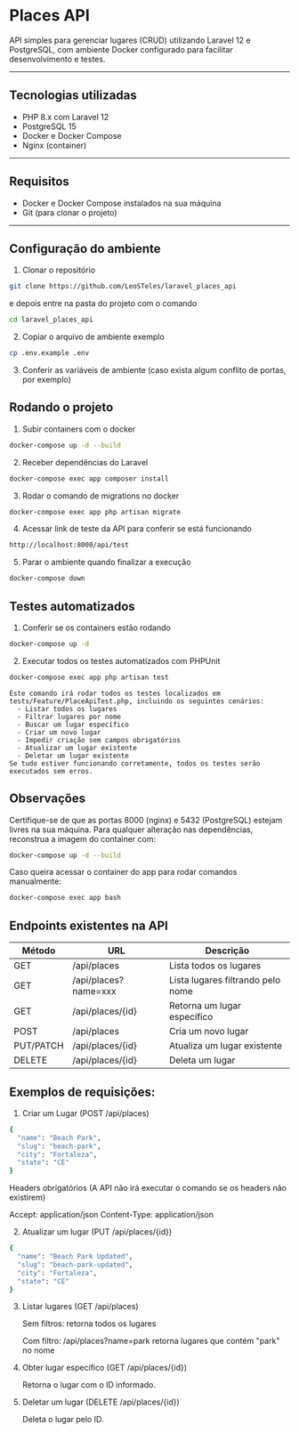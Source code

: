 # Places API

API simples para gerenciar lugares (CRUD) utilizando Laravel 12 e PostgreSQL, com ambiente Docker configurado para facilitar desenvolvimento e testes.

---

## Tecnologias utilizadas

- PHP 8.x com Laravel 12
- PostgreSQL 15
- Docker e Docker Compose
- Nginx (container)

---

## Requisitos

- Docker e Docker Compose instalados na sua máquina
- Git (para clonar o projeto)

---

## Configuração do ambiente

1. Clonar o repositório
```bash
git clone https://github.com/LeoSTeles/laravel_places_api 
```
e depois entre na pasta do projeto com o comando 
```bash 
cd laravel_places_api
```

2. Copiar o arquivo de ambiente exemplo

```bash
cp .env.example .env
```

3. Conferir as variáveis de ambiente (caso exista algum conflito de portas, por exemplo)



## Rodando o projeto

1. Subir containers com o docker

```bash
docker-compose up -d --build
```

2. Receber dependências do Laravel

```bash
docker-compose exec app composer install
```

3. Rodar o comando de migrations no docker

```bash
docker-compose exec app php artisan migrate
```

4. Acessar link de teste da API para conferir se está funcionando

```bash
http://localhost:8000/api/test
```

5. Parar o ambiente quando finalizar a execução

```bash
docker-compose down
```

## Testes automatizados

1. Conferir se os containers estão rodando

```bash
docker-compose up -d
```

2. Executar todos os testes automatizados com PHPUnit

```bash
docker-compose exec app php artisan test
```
    Este comando irá rodar todos os testes localizados em tests/Feature/PlaceApiTest.php, incluindo os seguintes cenários:
      - Listar todos os lugares
      - Filtrar lugares por nome
      - Buscar um lugar específico
      - Criar um novo lugar
      - Impedir criação sem campos obrigatórios
      - Atualizar um lugar existente
      - Deletar um lugar existente
    Se tudo estiver funcionando corretamente, todos os testes serão executados sem erros.

## Observações

Certifique-se de que as portas 8000 (nginx) e 5432 (PostgreSQL) estejam livres na sua máquina.
Para qualquer alteração nas dependências, reconstrua a imagem do container com:  
```bash 
docker-compose up -d --build
```
Caso queira acessar o container do app para rodar comandos manualmente: 
```bash
docker-compose exec app bash
```

## Endpoints existentes na API

| Método    | URL                  | Descrição                         |
| --------- | -------------------- | --------------------------------- |
| GET       | /api/places          | Lista todos os lugares            |
| GET       | /api/places?name=xxx | Lista lugares filtrando pelo nome |
| GET       | /api/places/{id}     | Retorna um lugar específico       |
| POST      | /api/places          | Cria um novo lugar                |
| PUT/PATCH | /api/places/{id}     | Atualiza um lugar existente       |
| DELETE    | /api/places/{id}     | Deleta um lugar                   |


## Exemplos de requisições:

1. Criar um Lugar (POST /api/places)

``` bash
{
  "name": "Beach Park",
  "slug": "beach-park",
  "city": "Fortaleza",
  "state": "CE"
}
```
Headers obrigatórios (A API não irá executar o comando se os headers não existirem)

Accept: application/json
Content-Type: application/json

2. Atualizar um lugar (PUT /api/places/{id})
``` bash
{
  "name": "Beach Park Updated",
  "slug": "beach-park-updated",
  "city": "Fortaleza",
  "state": "CE"
}
```
3. Listar lugares (GET /api/places)

    Sem filtros: retorna todos os lugares

    Com filtro: /api/places?name=park retorna lugares que contém "park" no nome

4. Obter lugar específico (GET /api/places/{id})

    Retorna o lugar com o ID informado.

5. Deletar um lugar (DELETE /api/places/{id})

    Deleta o lugar pelo ID.


